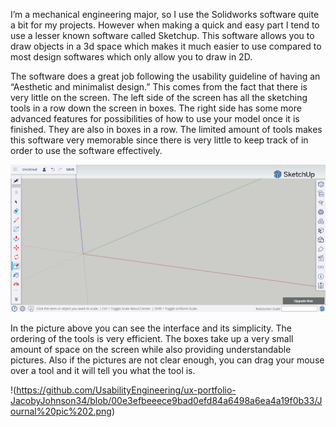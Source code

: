 I’m a mechanical engineering major, so I use the Solidworks software quite a bit for my projects. However when making a quick and easy part I tend to use a lesser known software called Sketchup. This software allows you to draw objects in a 3d space which makes it much easier to use compared to most design softwares which only allow you to draw in 2D.

The software does a great job following the usability guideline of having an “Aesthetic and minimalist design.” This comes from the fact that there is very little on the screen. The left side of the screen has all the sketching tools in a row down the screen in boxes. The right side has some more advanced features for possibilities of how to use your model once it is finished. They are also in boxes in a row. The limited amount of tools makes this software very memorable since there is very little to keep track of in order to use the software effectively.

![(https://github.com/UsabilityEngineering/ux-portfolio-JacobyJohnson34/blob/1640f03825200b07a89d4abb17293fff494ceddb/Journal%20pic%201.png)](https://github.com/UsabilityEngineering/ux-portfolio-JacobyJohnson34/blob/86392d66f52ca5c0a518825612253fddf820065e/Journal%20pic%201.png)

In the picture above you can see the interface and its simplicity. The ordering of the tools is very efficient. The boxes take up a very small amount of space on the screen while also providing understandable pictures. Also if the pictures are not clear enough, you can drag your mouse over a tool and it will tell you what the tool is. 

!(https://github.com/UsabilityEngineering/ux-portfolio-JacobyJohnson34/blob/00e3efbeeece9bad0efd84a6498a6ea4a19f0b33/Journal%20pic%202.png)

